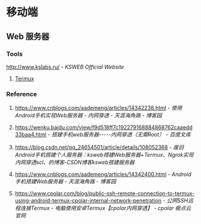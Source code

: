 # 移动端

## Web 服务器

### Tools

http://www.kslabs.ru/ - *KSWEB Official Website*

1. [Termux](os/mobile/termux.md)

### Reference

1. https://www.cnblogs.com/aademeng/articles/14342238.html - *使用Android手机实现Web服务器 - 内网穿透 - 天涯海角路 - 博客园*

2. https://wenku.baidu.com/view/f9d518ff7c192279168884868762caaedd33baa4.html - *搭建手机web服务器-----内网穿透（无需Root） - 百度文库*

3. https://blog.csdn.net/qq_24654501/article/details/108052368 - *废旧Android手机搭建个人服务器：ksweb搭建Web服务器+Termux、Ngrok实现内网穿透scl、的博客-CSDN博客ksweb搭建服务器*

4. https://www.cnblogs.com/aademeng/articles/14342400.html - *Android手机搭建Web服务器 - 天涯海角路 - 博客园*

5. https://www.cpolar.com/blog/public-ssh-remote-connection-to-termux-using-android-termux-cpolar-internal-network-penetration - *公网SSH远程连接Termux - 电脑使用安卓Termux【cpolar内网穿透】 - cpolar 极点云官网*
